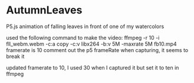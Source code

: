 # AutumnLeaves
P5.js animation of falling leaves in front of one of my watercolors


used the following command to make the video: ffmpeg -r 10 -i fll_webm.webm -c:a copy -c:v libx264 -b:v 5M -maxrate 5M fb10.mp4
framerate is 10
comment out the p5 frameRate when capturing, it seems to break it

updated framerate to 10, I used 30 when I captured it but set it to ten in ffmpeg

